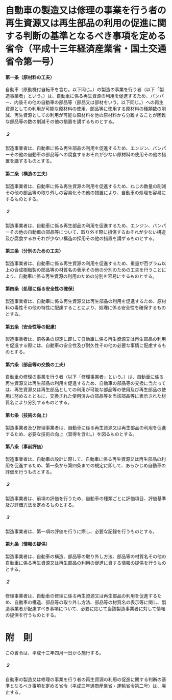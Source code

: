 # 自動車の製造又は修理の事業を行う者の再生資源又は再生部品の利用の促進に関する判断の基準となるべき事項を定める省令（平成十三年経済産業省・国土交通省令第一号）
#### 第一条（原材料の工夫）
自動車（原動機付自転車を含む。以下同じ。）の製造の事業を行う者（以下「製造事業者」という。）は、自動車に係る再生資源の利用を促進するため、バンパー、内装その他の自動車の部品等（部品又は部材をいう。以下同じ。）への再生資源としての利用が可能な原材料の使用、部品等に使用する原材料の種類数の削減、再生資源としての利用が可能な原材料を他の原材料から分離することが困難な部品等の数の削減その他の措置を講ずるものとする。
##### ２
製造事業者は、自動車に係る再生部品の利用を促進するため、エンジン、バンパーその他の自動車の部品等への腐食するおそれが少ない原材料の使用その他の措置を講ずるものとする。
#### 第二条（構造の工夫）
製造事業者は、自動車に係る再生資源の利用を促進するため、ねじの数量の削減その他の部品等の取り外しの容易化その他の措置により、自動車の処理を容易にするものとする。
##### ２
製造事業者は、自動車に係る再生部品の利用を促進するため、エンジン、バンパーその他の自動車の部品等について、取り外す際に損傷するおそれが少ない構造及び腐食するおそれが少ない構造の採用その他の措置を講ずるものとする。
#### 第三条（分別のための工夫）
製造事業者は、自動車に係る再生資源の利用を促進するため、重量が百グラム以上の合成樹脂製の部品等の材質名の表示その他の分別のための工夫を行うことにより、自動車に係る再生資源の利用のための分別を容易にするものとする。
#### 第四条（処理に係る安全性の確保）
製造事業者は、自動車に係る再生資源又は再生部品の利用を促進するため、原材料の毒性その他の特性に配慮することにより、処理に係る安全性を確保するものとする。
#### 第五条（安全性等の配慮）
製造事業者は、前各条の規定に即して自動車に係る再生資源又は再生部品の利用を促進する際には、自動車の安全性及び耐久性その他の必要な事情に配慮するものとする。
#### 第六条（部品等の交換の工夫）
自動車の修理の事業を行う者（以下「修理事業者」という。）は、自動車に係る再生資源又は再生部品の利用を促進するため、自動車の部品等の交換に当たっては、再生資源又は再生部品としての利用が可能な部品等の使用及び再生部品の使用に努めるとともに、交換された使用済みの部品等を当該部品等に表示された材質名により分別するものとする。
#### 第七条（技術の向上）
製造事業者及び修理事業者は、自動車に係る再生資源又は再生部品の利用を促進するため、必要な技術の向上（習得を含む。）を図るものとする。
#### 第八条（事前評価）
製造事業者は、自動車の設計に際して、自動車に係る再生資源又は再生部品の利用を促進するため、第一条から第四条までの規定に即して、あらかじめ自動車の評価を行うものとする。
##### ２
製造事業者は、前項の評価を行うため、自動車の種類ごとに評価項目、評価基準及び評価方法を定めるものとする。
##### ３
製造事業者は、第一項の評価を行うに際し、必要な記録を行うものとする。
#### 第九条（情報の提供）
製造事業者は、自動車の構造、部品等の取り外し方法、部品等の材質名その他の自動車に係る再生資源又は再生部品の利用の促進に資する情報の提供を行うものとする。
##### ２
修理事業者は、自動車の修理に係る再生資源又は再生部品の利用を促進するため、自動車の構造、部品等の取り外し方法、部品等の材質名の表示等に関し、製造事業者が配慮すべき事項について、必要に応じて当該製造事業者に対して情報の提供を行うものとする。
# 附　則
この省令は、平成十三年四月一日から施行する。
##### ２
自動車の製造又は修理の事業を行う者の再生資源の利用の促進に関する判断の基準となるべき事項を定める省令（平成三年通商産業省・運輸省令第二号）は、廃止する。

